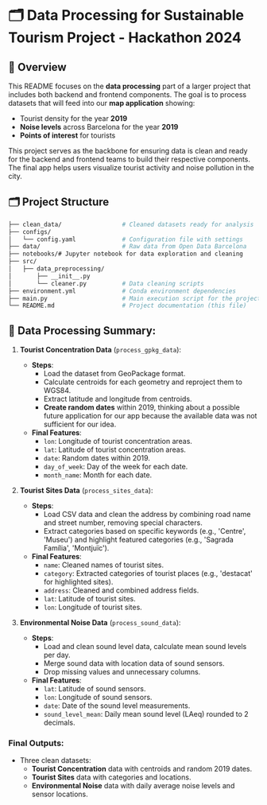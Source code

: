 # 🗂️ Data Processing for Sustainable Tourism Project - Hackathon 2024

## 📖 Overview

This README focuses on the **data processing** part of a larger project that includes both backend and frontend components. The goal is to process datasets that will feed into our **map application** showing:

- Tourist density for the year **2019**
- **Noise levels** across Barcelona for the year **2019**
- **Points of interest** for tourists

This project serves as the backbone for ensuring data is clean and ready for the backend and frontend teams to build their respective components. The final app helps users visualize tourist activity and noise pollution in the city.

## 🗂️ Project Structure

```bash
├── clean_data/                 # Cleaned datasets ready for analysis
├── configs/
│   └── config.yaml             # Configuration file with settings
├── data/                       # Raw data from Open Data Barcelona
├── notebooks/# Jupyter notebook for data exploration and cleaning
├── src/
│   ├── data_preprocessing/
│       ├── __init__.py
│       └── cleaner.py          # Data cleaning scripts
├── environment.yml             # Conda environment dependencies
├── main.py                     # Main execution script for the project
└── README.md                   # Project documentation (this file)
```

## 🚀 Data Processing Summary:

1. **Tourist Concentration Data** (`process_gpkg_data`):
    - **Steps**:
        - Load the dataset from GeoPackage format.
        - Calculate centroids for each geometry and reproject them to WGS84.
        - Extract latitude and longitude from centroids.
        - **Create random dates** within 2019, thinking about a possible future application for our app because the available data was not sufficient for our idea.
    - **Final Features**:
        - `lon`: Longitude of tourist concentration areas.
        - `lat`: Latitude of tourist concentration areas.
        - `date`: Random dates within 2019.
        - `day_of_week`: Day of the week for each date.
        - `month_name`: Month for each date.

2. **Tourist Sites Data** (`process_sites_data`):
    - **Steps**:
        - Load CSV data and clean the address by combining road name and street number, removing special characters.
        - Extract categories based on specific keywords (e.g., 'Centre', 'Museu') and highlight featured categories (e.g., 'Sagrada Família', 'Montjuïc').
    - **Final Features**:
        - `name`: Cleaned names of tourist sites.
        - `category`: Extracted categories of tourist places (e.g., 'destacat' for highlighted sites).
        - `address`: Cleaned and combined address fields.
        - `lat`: Latitude of tourist sites.
        - `lon`: Longitude of tourist sites.

3. **Environmental Noise Data** (`process_sound_data`):
    - **Steps**:
        - Load and clean sound level data, calculate mean sound levels per day.
        - Merge sound data with location data of sound sensors.
        - Drop missing values and unnecessary columns.
    - **Final Features**:
        - `lat`: Latitude of sound sensors.
        - `lon`: Longitude of sound sensors.
        - `date`: Date of the sound level measurements.
        - `sound_level_mean`: Daily mean sound level (LAeq) rounded to 2 decimals.

### Final Outputs:
- Three clean datasets:
    - **Tourist Concentration** data with centroids and random 2019 dates.
    - **Tourist Sites** data with categories and locations.
    - **Environmental Noise** data with daily average noise levels and sensor locations.
